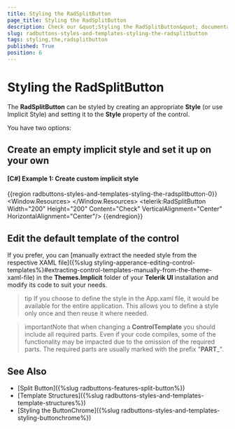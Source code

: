 ```yaml
---
title: Styling the RadSplitButton
page_title: Styling the RadSplitButton
description: Check our &quot;Styling the RadSplitButton&quot; documentation article for the RadButtons {{ site.framework_name }} control.
slug: radbuttons-styles-and-templates-styling-the-radsplitbutton
tags: styling,the,radsplitbutton
published: True
position: 6
---
```


# Styling the RadSplitButton

The __RadSplitButton__ can be styled by creating an appropriate __Style__ (or use Implicit Style) and setting it to the __Style__ property of the control. 

You have two options:

## Create an empty implicit style and set it up on your own 

#### __[C#] Example 1: Create custom implicit style__
{{region radbuttons-styles-and-templates-styling-the-radsplitbutton-0}}
	<Window.Resources>
		<Style TargetType="telerik:RadSplitButton">
			<Setter Property="Opacity" Value="0.5"/>
			<Setter Property="BorderBrush" Value="Red"/>
			<Setter Property="BorderThickness" Value="2"/>
		</Style>
	</Window.Resources>
	<Grid>
		<telerik:RadSplitButton Width="200" Height="200" Content="Check" VerticalAlignment="Center" HorizontalAlignment="Center"/>
	</Grid>
{{endregion}}

## Edit the default template of the control

If you prefer, you can [manually extract the needed style from the respective XAML file]({%slug styling-apperance-editing-control-templates%}#extracting-control-templates-manually-from-the-theme-xaml-file) in the **Themes.Implicit** folder of your **Telerik UI** installation and modify its code to suit your needs.

>tip If you choose to define the style in the App.xaml file, it would be available for the entire application. This allows you to define a style only once and then reuse it where needed.

>importantNote that when changing a __ControlTemplate__ you should include all required parts. Even if your code compiles, some of the functionality may be impacted due to the omission of the required parts. The required parts are usually marked with the prefix "__PART___".

## See Also
 * [Split Button]({%slug radbuttons-features-split-button%})
 * [Template Structures]({%slug radbuttons-styles-and-templates-template-structures%})
 * [Styling the ButtonChrome]({%slug radbuttons-styles-and-templates-styling-buttonchrome%})
